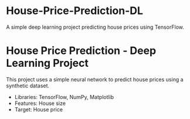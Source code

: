 # House-Price-Prediction-DL
A simple deep learning project predicting house prices using TensorFlow.

# House Price Prediction - Deep Learning Project

This project uses a simple neural network to predict house prices using a synthetic dataset.
- Libraries: TensorFlow, NumPy, Matplotlib
- Features: House size
- Target: House price
